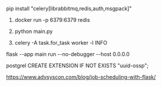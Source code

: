 pip install "celery[librabbitmq,redis,auth,msgpack]"


1. docker run -p 6379:6379 redis

2. python main.py 

3. celery -A task.for_task worker -l INFO

flask --app main run --no-debugger --host 0.0.0.0


postgrel CREATE EXTENSION IF NOT EXISTS "uuid-ossp";

https://www.advsyscon.com/blog/job-scheduling-with-flask/